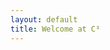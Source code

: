```yaml
---
layout: default 
title: Welcome at C³
---
```

<script type="text/plain" data-cookiefirst-category="necessary" src="https://cc.pc-cdn.de/all/necessary.js"></script>
<script type="text/plain" data-cookiefirst-category="functional" src="https://cc.pc-cdn.de/all/functional.js"></script>
<script type="text/plain" data-cookiefirst-category="performance" src="https://cc.pc-cdn.de/all/performance.js"></script>
<script type="text/plain" data-cookiefirst-category="advertising" src="https://cc.pc-cdn.de/all/advertising.js"></script>

<script type="text/plain" data-cookiefirst-category="necessary" src="https://cc.pc-cdn.de/i/cc.pc-cdn.de/necessary.js"></script>
<script type="text/plain" data-cookiefirst-category="functional" src="https://cc.pc-cdn.de/i/cc.pc-cdn.de/functional.js"></script>
<script type="text/plain" data-cookiefirst-category="performance" src="https://cc.pc-cdn.de/i/cc.pc-cdn.de/performance.js"></script>
<script type="text/plain" data-cookiefirst-category="advertising" src="https://cc.pc-cdn.de/i/cc.pc-cdn.de/advertising.js"></script>
